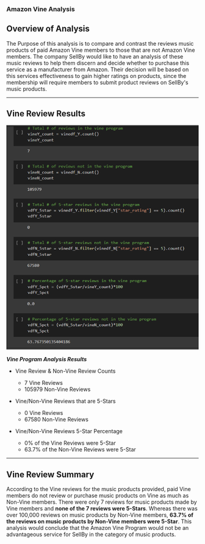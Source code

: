 ### Amazon Vine Analysis

## __Overview of Analysis__

The Purpose of this analysis is to compare and contrast the reviews music products of paid Amazon Vine members to those that are not Amazon Vine members. The company SellBy would like to have an analysis of these music reviews to help them discern and decide whether to purchase this service as a manufacturer from Amazon. Their decision will be based on this services effectiveness to gain higher ratings on products, since the membership will require members to submit product reviews on SellBy's music products.

---------------------------

## __Vine Review Results__

![logo](https://github.com/DonnieGrhm/Amazon_Vine_Analysis/blob/main/Analysis_results.PNG?raw=true)   

***Vine Program Analysis Results***

- Vine Review & Non-Vine Review Counts
    - 7 Vine Reviews
    - 105979 Non-Vine Reviews

- Vine/Non-Vine Reviews that are 5-Stars
    - 0 Vine Reviews
    - 67580 Non-Vine Reviews

- Vine/Non-Vine Reviews 5-Star Percentage
    - 0% of the Vine Reviews were 5-Star
    - 63.7% of the Non-Vine Reviews were 5-Star

-------------------------

## __Vine Review Summary__

According to the Vine reviews for the music products provided, paid Vine members do not review or purchase music products on Vine as much as Non-Vine members. There were only 7 reviews for music products made by Vine members and **none of the 7 reviews were 5-Stars**. Whereas there was over 100,000 reviews on music products by Non-Vine members, **63.7% of the reviews on music products by Non-Vine members were 5-Star**. This analysis would conclude that the Amazon Vine Program would not be an advantageous service for SellBy in the category of music products.